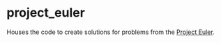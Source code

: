 # project_euler
Houses the code to create solutions for problems from the [Project Euler](https://projecteuler.net/).
